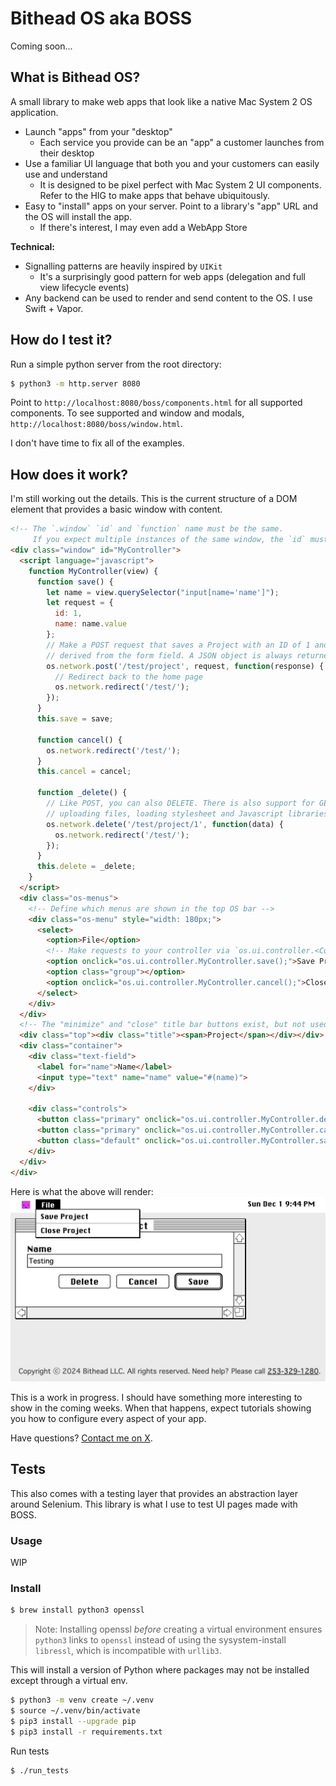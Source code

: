 # Bithead OS aka BOSS

Coming soon...

## What is Bithead OS?

A small library to make web apps that look like a native Mac System 2 OS application.

- Launch "apps" from your "desktop"
  - Each service you provide can be an "app" a customer launches from their desktop
- Use a familiar UI language that both you and your customers can easily use and understand
  - It is designed to be pixel perfect with Mac System 2 UI components. Refer to the HIG to make apps that behave ubiquitously.
- Easy to "install" apps on your server. Point to a library's "app" URL and the OS will install the app.
  - If there's interest, I may even add a WebApp Store

**Technical:**

- Signalling patterns are heavily inspired by `UIKit`
  - It's a surprisingly good pattern for web apps (delegation and full view lifecycle events)
- Any backend can be used to render and send content to the OS. I use Swift + Vapor.

## How do I test it?

Run a simple python server from the root directory:

```bash
$ python3 -m http.server 8080
```

Point to `http://localhost:8080/boss/components.html` for all supported components. To see supported and window and modals, `http://localhost:8080/boss/window.html`.

I don't have time to fix all of the examples.

## How does it work?

I'm still working out the details. This is the current structure of a DOM element that provides a basic window with content.

```html
<!-- The `.window` `id` and `function` name must be the same.
     If you expect multiple instances of the same window, the `id` must be unique. -->
<div class="window" id="MyController">
  <script language="javascript">
    function MyController(view) {
      function save() {
        let name = view.querySelector("input[name='name']");
        let request = {
          id: 1,
          name: name.value
        };
        // Make a POST request that saves a Project with an ID of 1 and the name
        // derived from the form field. A JSON object is always returned.
        os.network.post('/test/project', request, function(response) {
          // Redirect back to the home page
          os.network.redirect('/test/');
        });
      }
      this.save = save;

      function cancel() {
        os.network.redirect('/test/');
      }
      this.cancel = cancel;

      function _delete() {
        // Like POST, you can also DELETE. There is also support for GET (obv), PUT,
        // uploading files, loading stylesheet and Javascript libraries when needed, etc.
        os.network.delete('/test/project/1', function(data) {
          os.network.redirect('/test/');
        });
      }
      this.delete = _delete;
    }
  </script>
  <div class="os-menus">
    <!-- Define which menus are shown in the top OS bar -->
    <div class="os-menu" style="width: 180px;">
      <select>
        <option>File</option>
        <!-- Make requests to your controller via `os.ui.controller.<ControllerName>.<function>();` -->
        <option onclick="os.ui.controller.MyController.save();">Save Project</option>
        <option class="group"></option>
        <option onclick="os.ui.controller.MyController.cancel();">Close Project</option>
      </select>
    </div>
  </div>
  <!-- The "minimize" and "close" title bar buttons exist, but not used in this context. -->
  <div class="top"><div class="title"><span>Project</span></div></div>
  <div class="container">
    <div class="text-field">
      <label for="name">Name</label>
      <input type="text" name="name" value="#(name)">
    </div>

    <div class="controls">
      <button class="primary" onclick="os.ui.controller.MyController.delete();">Delete</button>
      <button class="primary" onclick="os.ui.controller.MyController.cancel();">Cancel</button>
      <button class="default" onclick="os.ui.controller.MyController.save();">Save</button>
    </div>
  </div>
</div>
```

Here is what the above will render:
![Example window](docs/window-example.png)

This is a work in progress. I should have something more interesting to show in the coming weeks. When that happens, expect tutorials showing you how to configure every aspect of your app.

Have questions? <a href="https://x.com/bitheadrl">Contact me on X</a>.

## Tests

This also comes with a testing layer that provides an abstraction layer around Selenium. This library is what I use to test UI pages made with BOSS.

### Usage

WIP

### Install

```bash
$ brew install python3 openssl
```

> Note: Installing openssl _before_ creating a virtual environment ensures `python3` links to `openssl` instead of using the sysystem-install `libressl`, which is incompatible with `urllib3`.

This will install a version of Python where packages may not be installed except through a virtual env.

```bash
$ python3 -m venv create ~/.venv
$ source ~/.venv/bin/activate
$ pip3 install --upgrade pip
$ pip3 install -r requirements.txt
```

Run tests

```bash
$ ./run_tests
```
